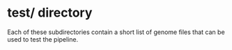 # test/ directory


Each of these subdirectories contain a short list of genome files that can be used to test the pipeline.
